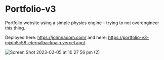 # Portfolio-v3
Portfolio website using a simple physics engine - trying to not overengineer this thing.

Deployed here: https://johnnaoom.com/
and here: https://portfolio-v3-mjxin5c58-eternalbackpain.vercel.app/

![Screen Shot 2023-02-05 at 10 27 56 pm (2)](https://user-images.githubusercontent.com/97266283/216816146-8b169557-f66e-4f3b-aba1-1165ca98560f.png)
